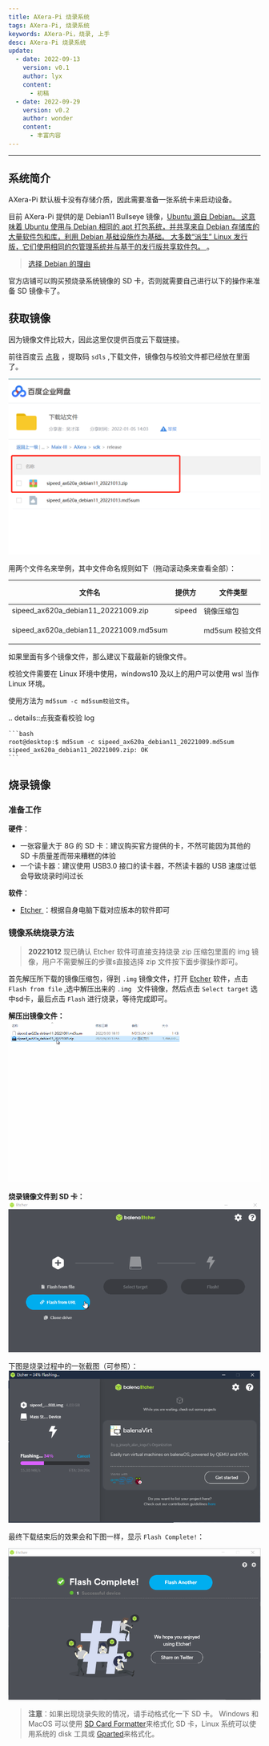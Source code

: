 ```yaml
---
title: AXera-Pi 烧录系统
tags: AXera-Pi, 烧录系统
keywords: AXera-Pi，烧录, 上手
desc: AXera-Pi 烧录系统
update:
  - date: 2022-09-13
    version: v0.1
    author: lyx
    content:
      - 初稿
  - date: 2022-09-29
    version: v0.2
    author: wonder
    content:
      - 丰富内容
---
```


---

## 系统简介

AXera-Pi 默认板卡没有存储介质，因此需要准备一张系统卡来启动设备。

目前 AXera-Pi 提供的是 Debian11 Bullseye 镜像，[Ubuntu 源自 Debian。 这意味着 Ubuntu 使用与 Debian 相同的 apt 打包系统，并共享来自 Debian 存储库的大量软件包和库，利用 Debian 基础设施作为基础。 大多数“派生” Linux 发行版，它们使用相同的包管理系统并与基于的发行版共享软件包。 ](https://zhuanlan.zhihu.com/p/426219868)。

> [选择 Debian 的理由](https://www.debian.org/intro/why_debian)

官方店铺可以购买预烧录系统镜像的 SD 卡，否则就需要自己进行以下的操作来准备 SD 镜像卡了。

## 获取镜像

因为镜像文件比较大，因此这里仅提供百度云下载链接。

前往百度云 [点我](https://pan.baidu.com/s/1-UtDoAVP6spwqjHP2wneJA) ，提取码 `sdls` ,下载文件，镜像包与校验文件都已经放在里面了。

![debian](./../assets/debian.jpg)

用两个文件名来举例，其中文件命名规则如下（拖动滚动条来查看全部）：

| 文件名                                 | 提供方 | 文件类型         | 适用芯片 | 镜像发行版 | 发布日期 |
| -------------------------------------- | ------ | --------------- | -------- | ---------- | -------- |
| sipeed_ax620a_debian11_20221009.zip    | sipeed | 镜像压缩包      | ax620a   | debian11   | 20221009 |
| sipeed_ax620a_debian11_20221009.md5sum |        | <p style="white-space:nowrap">md5sum 校验文件</p>    |          |            |          |

如果里面有多个镜像文件，那么建议下载最新的镜像文件。

校验文件需要在 Linux 环境中使用，windows10 及以上的用户可以使用 wsl 当作 Linux 环境。

使用方法为 `md5sum -c md5sum校验文件`。

.. details::点我查看校验 log

    ```bash    
    root@desktop:$ md5sum -c sipeed_ax620a_debian11_20221009.md5sum
    sipeed_ax620a_debian11_20221009.zip: OK
    ```

## 烧录镜像

### 准备工作

**硬件**：
- 一张容量大于 8G 的 SD 卡：建议购买官方提供的卡，不然可能因为其他的 SD 卡质量差而带来糟糕的体验
- 一个读卡器：建议使用 USB3.0 接口的读卡器，不然读卡器的 USB 速度过低会导致烧录时间过长

**软件**：
- <a href="https://www.balena.io/etcher/" alt="Etcher" target="_blank"> Etcher </a>：根据自身电脑下载对应版本的软件即可

### 镜像系统烧录方法

> **20221012** 现已确认 Etcher 软件可直接支持烧录 zip 压缩包里面的 img 镜像，用户不需要解压的步骤s直接选择 zip 文件按下面步骤操作即可。

首先解压所下载的镜像压缩包，得到 `.img` 镜像文件，打开 [Etcher](https://www.balena.io/etcher/ "Etcher") 软件，点击 `Flash from file` ,选中解压出来的 `.img ` 文件镜像，然后点击 `Select target` 选中sd卡，最后点击 `Flash` 进行烧录，等待完成即可。 

**解压出镜像文件：**
![extract_image_file](./../../../assets/maixIII/ax-pi/extract_image_file.gif)

**烧录镜像文件到 SD 卡：**
![burn_image_by_etcher](./../../assets/../../assets/maixIII/ax-pi/burn_image_by_etcher.gif)

下图是烧录过程中的一张截图（可参照）：
![axera_burning_image](./../../../assets/maixIII/ax-pi/axera_burning_image.png)

最终下载结束后的效果会和下图一样，显示 `Flash Complete!`：

![下载结束](./../../maixII/M2A/assets/finish_flash.png)

> **注意**：如果出现烧录失败的情况，请手动格式化一下 SD 卡。
> Windows 和 MacOS 可以使用 [SD Card Formatter](https://www.sdcard.org/downloads/formatter/eula_windows/SDCardFormatterv5_WinEN.zip)来格式化 SD 卡，Linux 系统可以使用系统的 disk 工具或 [Gparted](https://gparted.org/)来格式化。


<!-- 烧录方法如下图示意
![etcher](../../../assets/maixIII/ax-pi/etcher.jpg)
点击“flash!”开始烧录，可看到进度条的跳动。
![etcher_two](../../../assets/maixIII/ax-pi/etcher_t.jpg)
最终下载结束后的效果会和下图一样，显示 `Flash Complete!`：
![etcher_three](../../../assets/maixIII/ax-pi/etcher_h.jpg)
如果烧录失败的话 方法： -->